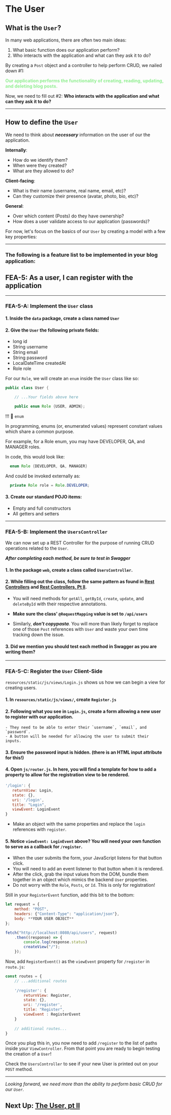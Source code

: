 # The User

## What is the `User`?

In many web applications, there are often two main ideas:

1. What basic function does our application perform?
2. Who interacts with the application and what can they ask it to do?

By creating a `Post` object and a controller to help perform CRUD, we nailed down #1:

<span style="color:lightgreen; font-weight:bold">
    Our application performs the functionality of 
    creating, reading, updating, and deleting blog posts.
</span>

Now, we need to fill out #2: **Who interacts with the application and what can they ask it to do?**

---

## How to define the `User`

We need to think about ***necessary*** information on the user of our the application.

**Internally**:

- How do we identify them?
- When were they created?
- What are they allowed to do?

**Client-facing**:

- What is their name (username, real name, email, etc)?
- Can they customize their presence (avatar, photo, bio, etc)?

**General**:

- Over which content (Posts) do they have ownership?
- How does a user validate access to our application (passwords)?

For now, let's focus on the basics of our `User` by creating a model with a few key properties:

---

### The following is a feature list to be implemented in your blog application:

## FEA-5: As a user, I can register with the application

---

### FEA-5-A: Implement the `User` class

#### 1. Inside the `data` package, create a class named `User`


#### 2. Give the `User` the following private fields:

- long id
- String username
- String email
- String password
- LocalDateTime createdAt
- Role role

For our `Role`, we will create an `enum` inside the `User` class like so:

```JAVA
public class User {

    // ...Your fields above here

    public enum Role {USER, ADMIN};
```

!!! 🧠 `enum`

In programming, enums (or, enumerated values) represent constant values which share a common purpose.

For example, for a Role enum, you may have DEVELOPER, QA, and MANAGER roles.

In code, this would look like:

  ```JAVA
    enum Role {DEVELOPER, QA, MANAGER}
  ```

And could be invoked externally as:

  ```JAVA
    private Role role = Role.DEVELOPER;
  ```

#### 3. Create our standard POJO items:

- Empty and full constructors
- All getters and setters

---

### FEA-5-B: Implement the `UsersController`

We can now set up a REST Controller for the purpose of running CRUD operations related to the `User`.

***After completing each method, be sure to test in Swagger***

#### 1. In the package `web`, create a class called `UsersController`.


#### 2. While filling out the class, follow the same pattern as found in [Rest Controllers](6-rest-controllers.md) and [Rest Controllers, Pt II](7-rest-controllers.md).
   
- You will need methods for `getAll`, `getById`, `create`, `update`, and `deleteById` with their respective annotations.


- **Make sure the class' `@RequestMapping` value is set to `/api/users`**
    

- Similarly, ***don't copypasta***. You will more than likely forget to replace one of those `Post` references
      with `User`
      and waste your own time tracking down the issue.


#### 3. Did we mention you should test each method in Swagger as you are writing them?

---

### FEA-5-C: Register the `User` Client-Side

`resources/static/js/views/Login.js`
shows us how we can begin a view for creating users.

#### 1. In `resources/static/js/views/`, create `Register.js`


#### 2. Following what you see in `Login.js`, create a form allowing a new user to register with our application.
    - They need to be able to enter their `username`, `email`, and `password`.
    - A button will be needed for allowing the user to submit their inputs.


#### 3. **Ensure the password input is hidden.** (there is an HTML input attribute for this!)


#### 4. Open `js/router.js`. In here, you will find a template for how to add a property to allow for the registration view to be rendered.

```JAVASCRIPT
'/login': {
   returnView: Login,
   state: {},
   uri: '/login',
   title: "Login",
   viewEvent: LoginEvent
}
```

- Make an object with the same properties and replace the `login` references with `register`.


#### 5. Notice `viewEvent: LoginEvent` above? You will need your own function to serve as a callback for `/register`.
 - When the user submits the form, your JavaScript listens for that button click.
 - You will need to add an event listener to that button when it is rendered.
 - After the click, grab the input values from the DOM, bundle them together in an object which mimics the
   backend `User` properties.
 - Do not worry with the `Role`, `Posts`, or `Id`. This is only for registration!

Still in your `RegisterEvent` function, add this bit to the bottom:

```JAVASCRIPT
let request = {
    method: "POST",
    headers: {"Content-Type": "application/json"},
    body: **YOUR USER OBJECT**
};

fetch("http://localhost:8080/api/users", request)
    .then((response) => {
        console.log(response.status)
        createView("/");
    });
```

Now, add `RegisterEvent()` as the `viewEvent` property for `/register` in `route.js`:

```JAVASCRIPT
const routes = {
    // ...additional routes
   
    '/register': {
        returnView: Register,
        state: {},
        uri: '/register',
        title: "Register",
        viewEvent : RegisterEvent
    }
    
    // additional routes...
}
```

Once you plug this in, you now need to add `/register` to the list of paths inside your `ViewController`. From that point you are ready to begin testing the creation of a `User`!

Check the `UsersController` to see if your new User is printed out on your `POST` method.

---


*Looking forward, we need more than the ability to perform basic CRUD for our `User`.*

## Next Up: [The User, pt II](8a-the-user-pt-2.md)

